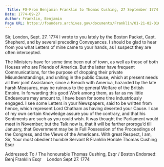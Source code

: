 ```yaml
---
 Title: FO-From Benjamin Franklin to Thomas Cushing, 27 September 1774
Date: 1774-09-27
Author: Franklin, Benjamin
Page URL: https://founders.archives.gov/documents/Franklin/01-21-02-0166
---
```


Sir,
London, Sept. 27. 1774
I wrote to you lately by the Boston Packet, Capt. Shepherd, and by several preceding Conveyances. I should be glad to hear from you what Letters of mine came to your hands, as I suspect they are often intercepted.

The Ministers have for some time been out of town, as well as those of both Houses who are Friends of America. But the latter have frequent Communications, for the purpose of dropping their private Misunderstandings, and uniting in the public Cause, which at present needs all their joint Assistance, since a Breach with America, hazarded by the late harsh Measures, may be ruinous to the general Welfare of the British Empire. In forwarding this good Work among them, as far as my little Endeavours may amount to, I have been for some time industriously engaged. I see some Letters in your Newspapers, said to be written from hence, which represent Lord Chatham as having deserted your Cause. I can of my own certain Knowledge assure you of the contrary, and that his Sentiments are such as you could wish. It was thought the Parliament would meet in November; but the Talk now is, that it will be farther prorogu’d till January, that Government may be in Full Possession of the Proceedings of the Congress, and the Views of the Americans. With great Respect, I am, Sir, Your most obedient humble Servant
B Franklin
Honble Thomas Cushing Esqr
 
Addressed: To / The honourable Thomas Cushing, Esqr / Boston
  Endorsed: Benj Franklin Esqr  London Sept 27. 1774

